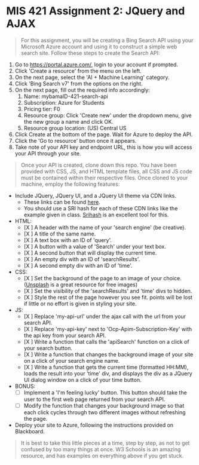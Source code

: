 # MIS 421 Assignment 2: JQuery and AJAX

>For this assignment, you will be creating a Bing Search API using your Microsoft Azure account and using it to construct a simple web search site. Follow these steps to create the Search API:
  1. Go to https://portal.azure.com/, login to your account if prompted.
  2. Click 'Create a resource' from the menu on the left.
  3. On the next page, select the 'AI + Machine Learning' category.
  4. Click 'Bing Search v7' from the options on the right.
  5. On the next page, fill out the required info accordingly:
     1. Name: mybamaID-421-search-api
     2. Subscription: Azure for Students
     3. Pricing tier: F0
     4. Resource group: Click 'Create new' under the dropdown menu, give the new group a name and click OK.
     5. Resource group location: (US) Central US
  6. Click Create at the bottom of the page. Wait for Azure to deploy the API.
  7. Click the 'Go to resource' button once it appears.
  8. Take note of your API key and endpoint URL, this is how you will access your API through your site.

>Once your API is created, clone down this repo. You have been provided with CSS, JS, and HTML template files, all CSS and JS code must be contained within their respective files. Once cloned to your machine, employ the following features:
- Include JQuery, JQuery UI, and a JQuery UI theme via CDN links.
  - These links can be found [here](https://developers.google.com/speed/libraries/).
  - You should use a SRI hash for each of these CDN links like the example given in class. [Srihash](srihash.org) is an excellent tool for this.
- HTML:
  - [X ] A header with the name of your 'search engine' (be creative).
  - [X ] A title of the same name.
  - [X ] A text box with an ID of 'query'.
  - [X ] A button with a value of 'Search' under your text box.
  - [X ] A second button that will display the current time.
  - [X ] An empty div with an ID of 'searchResults'.
  - [X ] A second empty div with an ID of 'time'.
- CSS:
  - [X ] Set the background of the page to an image of your choice. ([Unsplash](unsplash.com) is a great resource for free images)
  - [X ] Set the visibility of the 'searchResults' and 'time' divs to hidden.
  - [X ] Style the rest of the page however you see fit. points will be lost if little or no effort is given in styling your site.
- JS:
  - [X ] Replace 'my-api-url' under the ajax call with the url from your search API.
  - [X ] Replace 'my-api-key' next to 'Ocp-Apim-Subscription-Key' with the api key from your search API.
  - [X ] Write a function that calls the 'apiSearch' function on a click of your search button.
  - [X ] Write a function that changes the background image of your site on a click of your search engine name.
  - [X ] Write a function that gets the current time (formatted HH:MM), loads the result into your 'time' div, and displays the div as a JQuery UI dialog window on a click of your time button.
- BONUS:
  - [ ] Implement a 'I'm feeling lucky' button. This button should take the user to the first web page returned from your search API.
  - [ ] Modify the function that changes your background image so that each click cycles through two different images without refreshing the page.
- Deploy your site to Azure, following the instructions provided on Blackboard.

> It is best to take this little pieces at a time, step by step, as not to get confused by too many things at once. W3 Schools is an amazing resource, and has examples on everything above if you get stuck.
